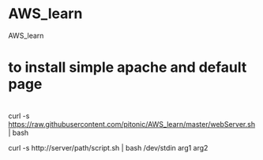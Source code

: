 # AWS_learn
AWS_learn

# to install simple apache and default page
# 
#
curl -s https://raw.githubusercontent.com/pitonic/AWS_learn/master/webServer.sh | bash

curl -s http://server/path/script.sh | bash /dev/stdin arg1 arg2
